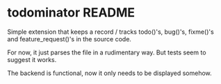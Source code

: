 # todominator README

Simple extension that keeps a record / tracks todo()'s, bug()'s, fixme()'s and feature_request()'s in the source code.

For now, it just parses the file in a rudimentary way. But tests seem to suggest it works.

The backend is functional, now it only needs to be displayed somehow.
